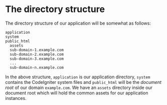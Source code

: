 # The directory structure

The directory structure of our application will be somewhat as follows:

    application
    system
    public_html
      assets
      sub-domain-1.example.com
      sub-domain-2.example.com
      sub-domain-3.example.com
      ...
      sub-domain-n.example.com

In the above structure, ``application`` is our application directory, ``system`` contains the CodeIgniter system files and ``public_html`` will be the *document root* of our domain ``example.com``. We have an ``assets`` directory inside our document root which will hold the common assets for our application instances. 